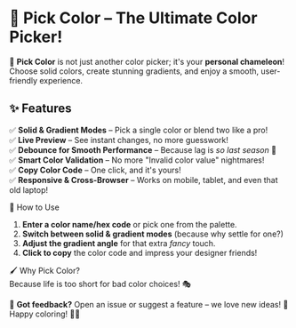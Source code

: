 # 🎨 Pick Color – The Ultimate Color Picker!  

🚀 **Pick Color** is not just another color picker; it's your **personal chameleon**! Choose solid colors, create stunning gradients, and enjoy a smooth, user-friendly experience.  

## ✨ Features  
✅ **Solid & Gradient Modes** – Pick a single color or blend two like a pro!  
✅ **Live Preview** – See instant changes, no more guesswork!  
✅ **Debounce for Smooth Performance** – Because lag is *so last season* 🚀  
✅ **Smart Color Validation** – No more "Invalid color value" nightmares!  
✅ **Copy Color Code** – One click, and it's yours!  
✅ **Responsive & Cross-Browser** – Works on mobile, tablet, and even that old laptop!  

🔧 How to Use  
1. **Enter a color name/hex code** or pick one from the palette.  
2. **Switch between solid & gradient modes** (because why settle for one?)  
3. **Adjust the gradient angle** for that extra *fancy* touch.  
4. **Click to copy** the color code and impress your designer friends!  


🖌️ Why Pick Color?  
Because life is too short for bad color choices! 🎭  

📢 **Got feedback?** Open an issue or suggest a feature – we love new ideas! 🚀  
Happy coloring! 🎨✨
